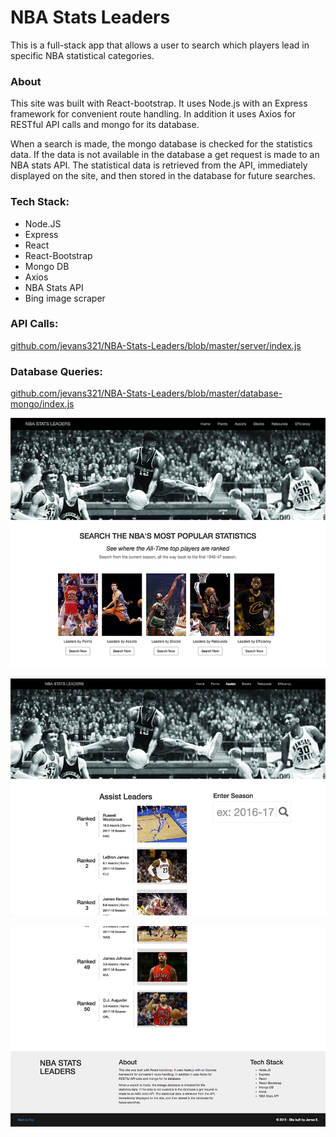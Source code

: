 # NBA Stats Leaders
This is a full-stack app that allows a user to search which players lead in specific NBA statistical categories.

### About
This site was built with React-bootstrap. It uses Node.js with an Express framework for convenient route handling. In addition it uses Axios for RESTful API calls and mongo for its database.

When a search is made, the mongo database is checked for the statistics data. If the data is not available in the database a get request is made to an NBA stats API. The statistical data is retrieved from the API, immediately displayed on the site, and then stored in the database for future searches.

### Tech Stack:
* Node.JS<br/>
* Express<br/>
* React<br/>
* React-Bootstrap<br/>
* Mongo DB<br/>
* Axios
* NBA Stats API
* Bing image scraper

### API Calls:
[github.com/jevans321/NBA-Stats-Leaders/blob/master/server/index.js
](https://github.com/jevans321/NBA-Stats-Leaders/blob/master/server/index.js)

### Database Queries:
[github.com/jevans321/NBA-Stats-Leaders/blob/master/database-mongo/index.js
](https://github.com/jevans321/NBA-Stats-Leaders/blob/master/database-mongo/index.js)

![alt text](https://github.com/jevans321/NBA-Stats-Leaders/blob/master/react-client/dist/assets/nba_home_061418.jpg)


![alt text](https://github.com/jevans321/NBA-Stats-Leaders/blob/master/react-client/dist/assets/nba_search_061418.jpg)


![alt text](https://github.com/jevans321/NBA-Stats-Leaders/blob/master/react-client/dist/assets/nba_footer_061418.jpg)
